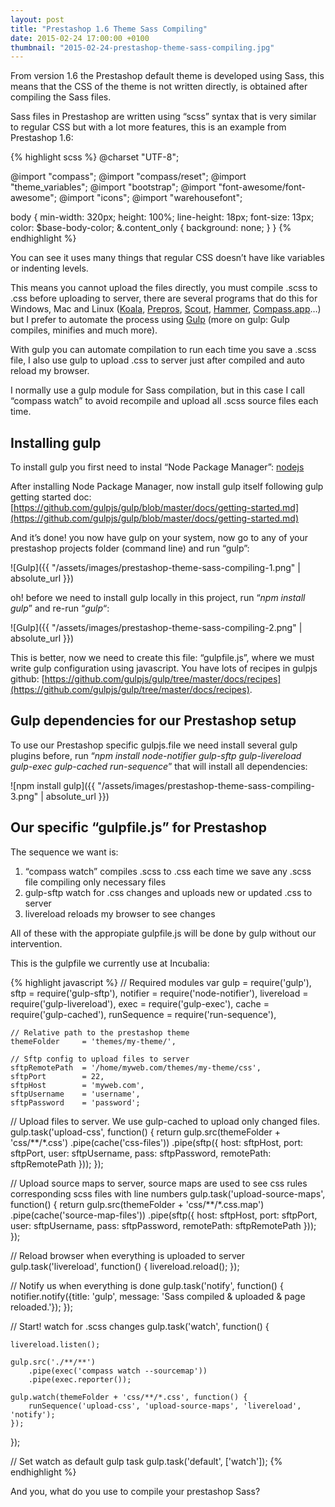 ```yaml
---
layout: post
title: "Prestashop 1.6 Theme Sass Compiling"
date: 2015-02-24 17:00:00 +0100
thumbnail: "2015-02-24-prestashop-theme-sass-compiling.jpg"
---
```

From version 1.6 the Prestashop default theme is developed using Sass, this means that the CSS of the theme is not written directly, is obtained after compiling the Sass files.

Sass files in Prestashop are written using “scss” syntax that is very similar to regular CSS but with a lot more features, this is an example from Prestashop 1.6:

{% highlight scss %}
@charset "UTF-8";

@import "compass";
@import "compass/reset";
@import "theme_variables";
@import "bootstrap";
@import "font-awesome/font-awesome";
@import "icons";
@import "warehousefont";

body {
    min-width: 320px;
    height: 100%;
    line-height: 18px;
    font-size: 13px;
    color: $base-body-color;
    &.content_only {
        background: none;
    }
}
{% endhighlight %}

You can see it uses many things that regular CSS doesn’t have like variables or indenting levels.

This means you cannot upload the files directly, you must compile .scss to .css before uploading to server, there are several programs that do this for Windows, Mac and Linux ([Koala](http://koala-app.com/), [Prepros](https://prepros.io/), [Scout](http://mhs.github.io/scout-app/), [Hammer](http://hammerformac.com/), [Compass.app](http://compass.kkbox.com/)…) but I prefer to automate the process using [Gulp](http://gulpjs.com/) (more on gulp: Gulp compiles, minifies and much more).

With gulp you can automate compilation to run each time you save a .scss file, I also use gulp to upload .css to server just after compiled and auto reload my browser.

I normally use a gulp module for Sass compilation, but in this case I call “compass watch” to avoid recompile and upload all .scss source files each time.

Installing gulp
---------------

To install gulp you first need to instal “Node Package Manager”: [nodejs](http://nodejs.org/)

After installing Node Package Manager, now install gulp itself following gulp getting started doc: [https://github.com/gulpjs/gulp/blob/master/docs/getting-started.md](https://github.com/gulpjs/gulp/blob/master/docs/getting-started.md)

And it’s done! you now have gulp on your system, now go to any of your prestashop projects folder (command line) and run “gulp”:

![Gulp]({{ "/assets/images/prestashop-theme-sass-compiling-1.png" | absolute_url }})

oh! before we need to install gulp locally in this project, run “_npm install gulp_” and re-run “_gulp_“:

![Gulp]({{ "/assets/images/prestashop-theme-sass-compiling-2.png" | absolute_url }})

This is better, now we need to create this file: “gulpfile.js”, where we must write gulp configuration using javascript. You have lots of recipes in gulpjs github: [https://github.com/gulpjs/gulp/tree/master/docs/recipes](https://github.com/gulpjs/gulp/tree/master/docs/recipes).

Gulp dependencies for our Prestashop setup
------------------------------------------

To use our Prestashop specific gulpjs.file we need install several gulp plugins before, run “_npm install node-notifier gulp-sftp gulp-livereload gulp-exec gulp-cached run-sequence_” that will install all dependencies:

![npm install gulp]({{ "/assets/images/prestashop-theme-sass-compiling-3.png" | absolute_url }})

Our specific “gulpfile.js” for Prestashop
-----------------------------------------

The sequence we want is:

1. “compass watch” compiles .scss to .css each time we save any .scss file compiling only necessary files
2. gulp-sftp watch for .css changes and uploads new or updated .css to server
3. livereload reloads my browser to see changes

All of these with the appropiate gulpfile.js will be done by gulp without our intervention.

This is the gulpfile we currently use at Incubalia:

{% highlight javascript %}
// Required modules
var gulp            = require('gulp'),
    sftp            = require('gulp-sftp'),
    notifier        = require('node-notifier'),
    livereload      = require('gulp-livereload'),
    exec            = require('gulp-exec'),
    cache           = require('gulp-cached'),
    runSequence     = require('run-sequence'),

    // Relative path to the prestashop theme
    themeFolder     = 'themes/my-theme/',

    // Sftp config to upload files to server
    sftpRemotePath  = '/home/myweb.com/themes/my-theme/css',
    sftpPort        = 22,
    sftpHost        = 'myweb.com',
    sftpUsername    = 'username',
    sftpPassword    = 'password';


// Upload files to server. We use gulp-cached to upload only changed files.
gulp.task('upload-css', function() {
    return gulp.src(themeFolder + 'css/**/*.css')
        .pipe(cache('css-files'))
        .pipe(sftp({
            host: sftpHost,
            port: sftpPort,
            user: sftpUsername,
            pass: sftpPassword,
            remotePath: sftpRemotePath
        }));
});

// Upload source maps to server, source maps are used to see css rules corresponding scss files with line numbers
gulp.task('upload-source-maps', function() {
    return gulp.src(themeFolder + 'css/**/*.css.map')
        .pipe(cache('source-map-files'))
        .pipe(sftp({
            host: sftpHost,
            port: sftpPort,
            user: sftpUsername,
            pass: sftpPassword,
            remotePath: sftpRemotePath
        }));
});

// Reload browser when everything is uploaded to server
gulp.task('livereload', function() {
    livereload.reload();
});

// Notify us when everything is done
gulp.task('notify', function() {
    notifier.notify({title: 'gulp', message: 'Sass compiled & uploaded & page reloaded.'});
});

// Start! watch for .scss changes
gulp.task('watch', function() {

    livereload.listen();

    gulp.src('./**/**')
        .pipe(exec('compass watch --sourcemap'))
        .pipe(exec.reporter());

    gulp.watch(themeFolder + 'css/**/*.css', function() {
        runSequence('upload-css', 'upload-source-maps', 'livereload', 'notify');
    });
});

// Set watch as default gulp task
gulp.task('default', ['watch']);
{% endhighlight %}

And you, what do you use to compile your prestashop Sass?
